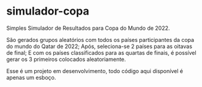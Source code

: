 # simulador-copa
Simples Simulador de Resultados para Copa do Mundo de 2022. 

São gerados grupos aleatórios com todos os países participantes da copa do mundo do Qatar de 2022;
Após, seleciona-se 2 países para as oitavas de final; 
E com os países classificados para as quartas de finais, é possível gerar os 3 primeiros colocados aleatoriamente. 

Esse é um projeto em desenvolvimento, todo código aqui disponível é apenas um esboço. 
